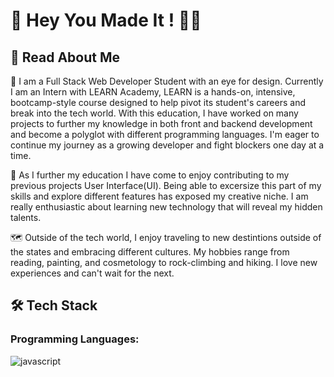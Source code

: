 <link rel="preconnect" href="https://fonts.googleapis.com">
<link rel="preconnect" href="https://fonts.gstatic.com" crossorigin>
<link href="https://fonts.googleapis.com/css2?family=Lora&family=Playfair+Display:ital,wght@0,500;1,700&family=Tilt+Prism&display=swap" rel="stylesheet">

# :pushpin: <span style={color:#fcba03}> Hey You Made It </span>! 👋🏽

##  :memo: Read About Me

:seedling: I am a Full Stack Web Developer Student with an eye for design. Currently I am an Intern with LEARN Academy, LEARN is a hands-on, intensive, bootcamp-style course designed to help pivot its student's careers and break into the tech world. With this education, I have worked on many projects to further my knowledge in both front and backend development and become a polyglot with different programming languages. I'm eager to continue my journey as a growing developer and fight blockers one day at a time.

:art: As I further my education I have come to enjoy contributing to my previous projects User Interface(UI). Being able to excersize this part of my skills and explore different features has exposed my creative niche. I am really enthusiastic about learning new technology that will reveal my hidden talents.

🗺 Outside of the tech world, I enjoy traveling to new destintions outside of the states and embracing different cultures. My hobbies range from reading, painting, and cosmetology to rock-climbing and hiking. I love new experiences and can't wait for the next.

## 🛠️ Tech Stack

### Programming Languages: 
![javascript](https://img.shields.io/badge/JavaScript-323330?style=for-the-badge&logo=javascript&logoColor=F7DF1E)

<!--
**monicaarganda/monicaarganda** is a ✨ _special_ ✨ repository because its `README.md` (this file) appears on your GitHub profile.
<hr></hr>
Here are some ideas to get you started:

- 🔭 I’m currently working on ...
- 🌱 I’m currently learning ...
- 👯 I’m looking to collaborate on ...
- 🤔 I’m looking for help with ...
- 💬 Ask me about ...
- 📫 How to reach me: ...
- 😄 Pronouns: ...
- ⚡ Fun fact: ...
-->
